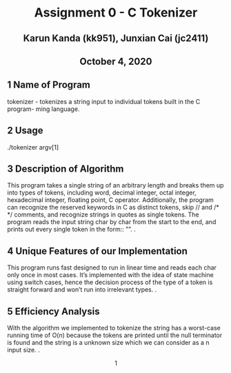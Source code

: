 <h1 align="center"> Assignment 0 - C Tokenizer</h1>

  <h2 align="center"> Karun Kanda (kk951), Junxian Cai (jc2411)</h2>

 <h2 align="center"> October 4, 2020 </h2>

<h2> 1 Name of Program </h2>
 <p>tokenizer - tokenizes a string input to individual tokens built in the C program-
ming language.</p>

<h2>  2 Usage </h2>

 <p>./tokenizer argv[1] </p>

<h2> 3 Description of Algorithm </h2>

 <p>This program takes a single string of an arbitrary length and breaks them up
into types of tokens, including word, decimal integer, octal integer, hexadecimal
integer, floating point, C operator. Additionally, the program can recognize the
reserved keywords in C as distinct tokens, skip // and /* */ comments, and
recognize strings in quotes as single tokens. The program reads the input string
char by char from the start to the end, and prints out every single token in the
form:<token type>: ”<token name>”. .</p>

<h2> 4 Unique Features of our Implementation </h2>

 <p>This program runs fast designed to run in linear time and reads each char only
once in most cases. It’s implemented with the idea of state machine using switch
cases, hence the decision process of the type of a token is straight forward and
won’t run into irrelevant types. .</p>

<h2> 5 Efficiency Analysis </h2>

 <p>With the algorithm we implemented to tokenize the string has a worst-case
running time of O(n) because the tokens are printed until the null terminator
is found and the string is a unknown size which we can consider as a n input
size. .</p>

<p style="text-align: center;">1</p>





